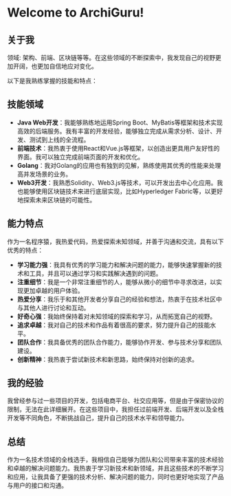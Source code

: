 # Welcome to ArchiGuru!

## 关于我

领域: 架构、前端、区块链等等。在这些领域的不断探索中，我发现自己的视野更加开阔，也更加自信地应对变化。

以下是我熟练掌握的技能和特点：

## 技能领域

- **Java Web开发**：我能够熟练地运用Spring Boot、MyBatis等框架和技术实现高效的后端服务。我有丰富的开发经验，能够独立完成从需求分析、设计、开发、测试到上线的全流程。
- **前端技术**：我热衷于使用React和Vue.js等框架，以创造出更具用户友好性的界面。我可以独立完成前端页面的开发和优化。
- **Golang**：我对Golang的应用也有独到的见解，熟练使用其优秀的性能来处理高并发场景的业务。
- **Web3开发**：我熟悉Solidity、Web3.js等技术，可以开发出去中心化应用。我也能够使用区块链技术来进行底层实现，比如Hyperledger Fabric等，以更好地探索未来区块链的可能性。

## 能力特点

作为一名程序猿，我热爱代码，热爱探索未知领域，并善于沟通和交流，具有以下优秀的特点：

- **学习能力强**：我具有优秀的学习能力和解决问题的能力，能够快速掌握新的技术和工具，并且可以通过学习和实践解决遇到的问题。
- **注重细节**：我是一个非常注重细节的人，能够从微小的细节中寻求改进，以实现更加卓越的用户体验。
- **热爱分享**：我乐于和其他开发者分享自己的经验和想法，热衷于在技术社区中与其他人进行讨论和互动。
- **好奇心强**：我始终保持着对未知领域的探索和学习，从而拓宽自己的视野。
- **追求卓越**：我对自己的技术和作品有着很高的要求，努力提升自己的技能水平。
- **团队合作**：我具备优秀的团队合作能力，能够协作开发、参与技术分享和团队建设。
- **创新精神**：我热衷于尝试新技术和新思路，始终保持对创新的追求。

## 我的经验

我曾经参与过一些项目的开发，包括电商平台、社交应用等，但是由于保密协议的限制，无法在此详细展开。在这些项目中，我担任过前端开发、后端开发以及全栈开发等不同角色，不断挑战自己，提升自己的技术水平和领导能力。

## 总结

作为一名技术领域的全栈选手，我相信自己能够为团队和公司带来丰富的技术经验和卓越的解决问题能力。我热衷于学习新技术和新领域，并且这些技术的不断学习和应用，让我具备了更强的技术分析、解决问题的能力，同时也更好地实现了产品与用户的接口和沟通。

